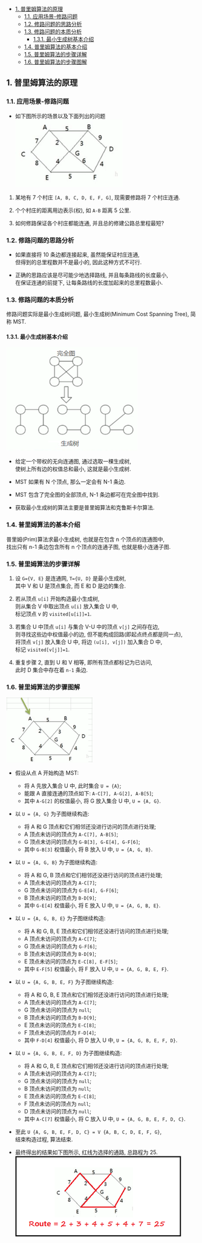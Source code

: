 
<!-- TOC -->

- [1. 普里姆算法的原理](#1-普里姆算法的原理)
  - [1.1. 应用场景-修路问题](#11-应用场景-修路问题)
  - [1.2. 修路问题的思路分析](#12-修路问题的思路分析)
  - [1.3. 修路问题的本质分析](#13-修路问题的本质分析)
    - [1.3.1. 最小生成树基本介绍](#131-最小生成树基本介绍)
  - [1.4. 普里姆算法的基本介绍](#14-普里姆算法的基本介绍)
  - [1.5. 普里姆算法的步骤详解](#15-普里姆算法的步骤详解)
  - [1.6. 普里姆算法的步骤图解](#16-普里姆算法的步骤图解)

<!-- /TOC -->

## 1. 普里姆算法的原理

### 1.1. 应用场景-修路问题
- 如下图所示的场景以及下面列出的问题  
![pic](../99.images/2020-08-10-09-12-58.png)  

1) 某地有 7 个村庄 `[A, B, C, D, E, F, G]`, 现需要修路将 7 个村庄连通.

2) 个个村庄的距离用边表示(权), 如 `A-B` 距离 5 公里.  

3) 如何修路保证各个村庄都能连通, 并且总的修建公路总里程最短?  

### 1.2. 修路问题的思路分析
- 如果直接将 10 条边都连接起来, 虽然能保证村庄连通,  
  但得到的总里程数并不是最小的, 因此这种方式不可行.

- 正确的思路应该是尽可能少地选择路线, 并且每条路线的长度最小,  
  在保证连通的前提下, 让每条路线的长度加起来的总里程数最小.

### 1.3. 修路问题的本质分析
修路问题实际是最小生成树问题, 最小生成树(Minimum Cost Spanning Tree), 简称 MST.  

#### 1.3.1. 最小生成树基本介绍
![pic](../99.images/2020-08-10-10-19-00.png)

- 给定一个带权的无向连通图, 通过选取一棵生成树,  
  使树上所有边的权值总和最小, 这就是最小生成树.

- MST 如果有 N 个顶点, 那么一定会有 N-1 条边.

- MST 包含了完全图的全部顶点, N-1 条边都可在完全图中找到.

- 获取最小生成树的算法主要是普里姆算法和克鲁斯卡尔算法.

### 1.4. 普里姆算法的基本介绍
普里姆(Prim)算法求最小生成树, 也就是在包含 n 个顶点的连通图中,  
找出只有 n-1 条边包含所有 n 个顶点的连通子图, 也就是极小连通子图.

### 1.5. 普里姆算法的步骤详解
1) 设 `G={V, E}` 是连通网, `T={U, D}` 是最小生成树,  
   其中 V 和 U 是顶点集合, 而 E 和 D 是边的集合.

2) 若从顶点 `u[i]` 开始构造最小生成树,  
   则从集合 V 中取出顶点 `u[i]` 放入集合 U 中,  
   标记顶点 v 的 `visited[u[i]]=1`.

3) 若集合 U 中顶点 `u[i]` 与集合 V-U 中的顶点 `v[j]` 之间存在边,  
   则寻找这些边中权值最小的边, 但不能构成回路(即起点终点都是同一点),  
   将顶点 `v[j]` 放入集合 U 中, 将边 `(u[i], v[j])` 加入集合 D 中,  
   标记 `visited[v[j]]=1`.

4) 重复步骤 2, 直到 U 和 V 相等, 即所有顶点都标记为已访问,  
   此时 D 集合中存在着 `n-1` 条边.

### 1.6. 普里姆算法的步骤图解
![pic](../99.images/2020-08-11-08-40-59.png)  
- 假设从点 A 开始构造 MST:    
  - 将 A 先放入集合 U 中, 此时集合 `U = {A}`;  
  - 能跟 A 直接连通的顶点如下: `A-C[7], A-G[2], A-B[5]`;  
  - 其中 `A-G[2]` 的权值最小, 将 G 放入集合 U 中, `U = {A, G}`.

- 以 `U = {A, G}` 为子图继续构造:  
  - 将 A 和 G 顶点和它们相邻还没进行访问的顶点进行处理;
  - A 顶点未访问的顶点为 `A-C[7], A-B[5]`;
  - G 顶点未访问的顶点为 `G-B[3], G-E[4], G-F[6]`;
  - 其中 `G-B[3]` 权值最小, 将 B 放入 U 中, `U = {A, G, B}`.

- 以 `U = {A, G, B}` 为子图继续构造:  
  - 将 A 和 G, B 顶点和它们相邻还没进行访问的顶点进行处理;
  - A 顶点未访问的顶点为 `A-C[7]`;
  - G 顶点未访问的顶点为 `G-E[4], G-F[6]`;
  - B 顶点未访问的顶点为 `B-D[9]`;  
  - 其中 `G-E[4]` 权值最小, 将 E 放入 U 中, `U = {A, G, B, E}`.

- 以 `U = {A, G, B, E}` 为子图继续构造:  
  - 将 A 和 G, B, E 顶点和它们相邻还没进行访问的顶点进行处理;
  - A 顶点未访问的顶点为 `A-C[7]`;
  - G 顶点未访问的顶点为 `G-F[6]`;
  - B 顶点未访问的顶点为 `B-D[9]`;  
  - E 顶点未访问的顶点为 `E-C[8], E-F[5]`; 
  - 其中 `E-F[5]` 权值最小, 将 F 放入 U 中, `U = {A, G, B, E, F}`.  

- 以 `U = {A, G, B, E, F}` 为子图继续构造:  
  - 将 A 和 G, B, E 顶点和它们相邻还没进行访问的顶点进行处理;
  - A 顶点未访问的顶点为 `A-C[7]`;
  - G 顶点未访问的顶点为 `null`;
  - B 顶点未访问的顶点为 `B-D[9]`;  
  - E 顶点未访问的顶点为 `E-C[8]`;  
  - F 顶点未访问的顶点为 `F-D[4]`;
  - 其中 `F-D[4]` 权值最小, 将 D 放入 U 中, `U = {A, G, B, E, F, D}`.

- 以 `U = {A, G, B, E, F, D}` 为子图继续构造:  
  - 将 A 和 G, B, E 顶点和它们相邻还没进行访问的顶点进行处理;
  - A 顶点未访问的顶点为 `A-C[7]`;
  - G 顶点未访问的顶点为 `null`;
  - B 顶点未访问的顶点为 `null`;  
  - E 顶点未访问的顶点为 `E-C[8]`;  
  - F 顶点未访问的顶点为 `null`;  
  - D 顶点未访问的顶点为 `null`;  
  - 其中 `A-C[7]` 权值最小, 将 C 放入 U 中, `U = {A, G, B, E, F, D, C}`.

- 至此 `U {A, G, B, E, F, D, C} = V {A, B, C, D, E, F, G}`,  
  结束构造过程, 算法结束.  

- 最终得出的结果如下图所示, 红线为选择的通路, 总路程为 25.  
  ![pic](../99.images/2020-08-11-09-45-11.png)  